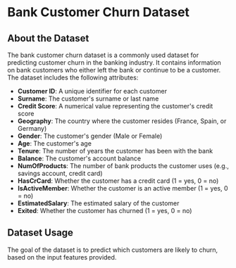 # Bank Customer Churn Dataset

## About the Dataset
The bank customer churn dataset is a commonly used dataset for predicting customer churn in the banking industry. It contains information on bank customers who either left the bank or continue to be a customer. The dataset includes the following attributes:

- **Customer ID**: A unique identifier for each customer
- **Surname**: The customer's surname or last name
- **Credit Score**: A numerical value representing the customer's credit score
- **Geography**: The country where the customer resides (France, Spain, or Germany)
- **Gender**: The customer's gender (Male or Female)
- **Age**: The customer's age
- **Tenure**: The number of years the customer has been with the bank
- **Balance**: The customer's account balance
- **NumOfProducts**: The number of bank products the customer uses (e.g., savings account, credit card)
- **HasCrCard**: Whether the customer has a credit card (1 = yes, 0 = no)
- **IsActiveMember**: Whether the customer is an active member (1 = yes, 0 = no)
- **EstimatedSalary**: The estimated salary of the customer
- **Exited**: Whether the customer has churned (1 = yes, 0 = no)

## Dataset Usage
The goal of the dataset is to predict which customers are likely to churn, based on the input features provided. 
